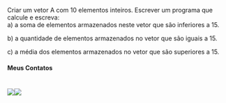 Criar um vetor A com 10 elementos inteiros. Escrever um programa que calcule e escreva:  
a) a soma de elementos armazenados neste vetor que são inferiores a 15.

b) a quantidade de elementos armazenados no vetor que são iguais a 15.

c) a média dos elementos armazenados no vetor que são superiores a 15.

#### Meus Contatos
# <a href = "mailto:joaodedeusrsfilho@gmail.com"><img src="https://img.shields.io/badge/-Gmail-%23333?style=for-the-badge&logo=gmail&logoColor=white" target="_blank"></a><a href="https://www.linkedin.com/in/joaodedeusrsfilho" target="_blank"><img src="https://img.shields.io/badge/-LinkedIn-%230077B5?style=for-the-badge&logo=linkedin&logoColor=white" target="_blank"></a> 
